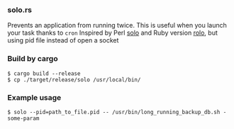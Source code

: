### solo.rs
Prevents an application from running twice. This is useful when you launch your task thanks to `cron`
Inspired by Perl [solo](http://github.com/timkay/solo) and Ruby version [rolo](http://github.com/icy/rolo), but using pid file instead of open a socket

### Build by cargo

```
$ cargo build --release
$ cp ./target/release/solo /usr/local/bin/
```

### Example usage

```
$ solo --pid=path_to_file.pid -- /usr/bin/long_running_backup_db.sh -some-param
```

